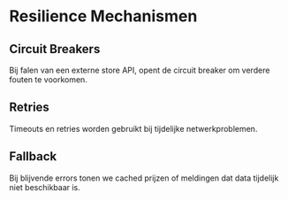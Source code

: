 # Resilience Mechanismen

## Circuit Breakers

Bij falen van een externe store API, opent de circuit breaker om verdere fouten te voorkomen.

## Retries

Timeouts en retries worden gebruikt bij tijdelijke netwerkproblemen.

## Fallback

Bij blijvende errors tonen we cached prijzen of meldingen dat data tijdelijk niet beschikbaar is.
